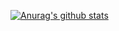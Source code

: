 [![Anurag's github stats](https://github-readme-stats.vercel.app/api?username=sgoudham)](https://github.com/sgoudham/github-readme-stats)
